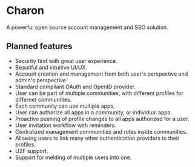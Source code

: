 # Charon

A powerful open source account management and SSO solution.

## Planned features

* Security first with great user experience.
* Beautiful and intuitive UI/UX.
* Account creation and management from both user's perspective and admin's perspective.
* Standard compliant OAuth and OpenID provider.
* User can be part of multiple communities, with different profiles for differnet communities.
* Each community can use multiple apps.
* User can authorize all apps in a community, or individual apps.
* Proactive pushing of profile changes to all apps authorized for a user.
* User invitation workflow with reminders.
* Centralized management communities and roles inside communities.
* Allowing users to link many other authentication providers to their profiles.
* U2F support.
* Support for melding of multiple users into one.